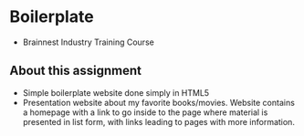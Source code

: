 # Boilerplate
- Brainnest Industry Training Course

## About this assignment
- Simple boilerplate website done simply in HTML5
- Presentation website about my favorite books/movies. Website contains a homepage with a link to go inside to the page where material is presented in list form, with links leading to pages with more information.
 

